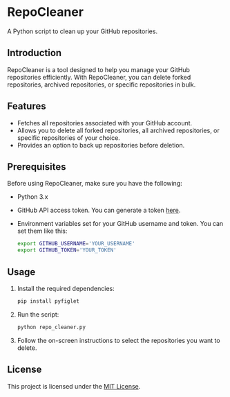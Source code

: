 # RepoCleaner

A Python script to clean up your GitHub repositories.

## Introduction

RepoCleaner is a tool designed to help you manage your GitHub repositories efficiently. With RepoCleaner, you can delete forked repositories, archived repositories, or specific repositories in bulk.

## Features

- Fetches all repositories associated with your GitHub account.
- Allows you to delete all forked repositories, all archived repositories, or specific repositories of your choice.
- Provides an option to back up repositories before deletion.

## Prerequisites

Before using RepoCleaner, make sure you have the following:

- Python 3.x
- GitHub API access token. You can generate a token [here](https://github.com/settings/tokens).
- Environment variables set for your GitHub username and token. You can set them like this:

    ```bash
    export GITHUB_USERNAME='YOUR_USERNAME'
    export GITHUB_TOKEN='YOUR_TOKEN'
    ```

## Usage

1. Install the required dependencies:

    ```bash
    pip install pyfiglet
    ```

2. Run the script:

    ```bash
    python repo_cleaner.py
    ```

3. Follow the on-screen instructions to select the repositories you want to delete.

## License

This project is licensed under the [MIT License](LICENSE).
